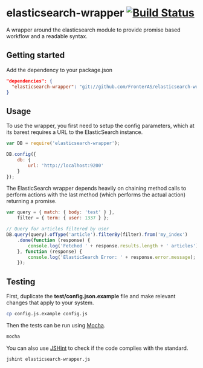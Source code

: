 elasticsearch-wrapper [![Build Status](https://travis-ci.org/FronterAS/elasticsearch-wrapper.svg)](https://travis-ci.org/FronterAS/elasticsearch-wrapper)
======================

A wrapper around the elasticsearch module to provide promise based workflow and a readable syntax.

## Getting started

Add the dependency to your package.json
```json
"dependencies": {
  "elasticsearch-wrapper": "git://github.com/FronterAS/elasticsearch-wrapper.git#master"
}
```

## Usage

To use the wrapper, you first need to setup the config parameters, which at its barest requires a URL to the ElasticSearch instance.

```js
var DB = require('elasticsearch-wrapper');

DB.config({
    db: {
        url: 'http://localhost:9200'
    }
});
```

The ElasticSearch wrapper depends heavily on chaining method calls to perform actions with the last method (which performs the actual action) returning a promise.

```js
var query = { match: { body: 'test' } },
    filter = { term: { user: 1337 } };

// Query for articles filtered by user
DB.query(query).ofType('article').filterBy(filter).from('my_index')
    .done(function (response) {
        console.log('Fetched ' + response.results.length + ' articles');
    }, function (response) {
        console.log('ElasticSearch Error: ' + response.error.message);
    });
```

## Testing

First, duplicate the **test/config.json.example** file and make relevant changes that apply to your system.

```bash
cp config.js.example config.js
```

Then the tests can be run using [Mocha](http://visionmedia.github.io/mocha/).

```bash
mocha
```

You can also use [JSHint](http://jshint.com/) to check if the code complies with the standard.

```bash
jshint elasticsearch-wrapper.js
```
